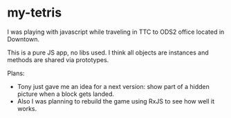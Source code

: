 my-tetris
=========

I was playing with javascript while traveling in TTC to ODS2 office located in Downtown.

This is a pure JS app, no libs used. I think all objects are instances and methods are shared via prototypes.

Plans:
- Tony just gave me an idea for a next version: show part of a hidden picture when a block gets landed.
- Also I was planning to rebuild the game using RxJS to see how well it works.

